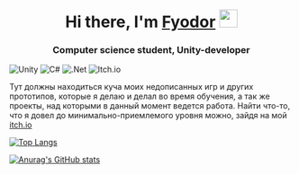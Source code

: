 <h1 align="center">Hi there, I'm <a href="https://t.me/Frederick1_1" target="_blank">Fyodor</a> 
<img src="https://github.com/blackcater/blackcater/raw/main/images/Hi.gif" height="32"/></h1>
<h3 align="center">Computer science student, Unity-developer</h3>

![Unity](https://img.shields.io/badge/unity-%23000000.svg?style=for-the-badge&logo=unity&logoColor=white) ![C#](https://img.shields.io/badge/c%23-%23239120.svg?style=for-the-badge&logo=c-sharp&logoColor=white) ![.Net](https://img.shields.io/badge/.NET-5C2D91?style=for-the-badge&logo=.net&logoColor=white) ![Itch.io](https://img.shields.io/badge/Itch-%23FF0B34.svg?style=for-the-badge&logo=Itch.io&logoColor=white)

<p>Тут должны находиться куча моих недописанных игр и других прототипов, 
которые я делаю и делал во время обучения, а так же проекты, над которыми
 в данный момент ведется работа. Найти что-то, что я довел до минимально-приемлемого 
 уровня можно, зайдя на мой <a href="https://frederick11.itch.io">itch.io</a>
</p>


[![Top Langs](https://github-readme-stats.vercel.app/api/top-langs/?username=Frederick1122&layout=compact)](https://github.com/Frederick1122/github-readme-stats)

[![Anurag's GitHub stats](https://github-readme-stats.vercel.app/api?username=Frederick1122)](https://github.com/Frederick1122/github-readme-stats)





















<!-- **Frederick1122/Frederick1122** is a ✨ _special_ ✨ repository because its `README.md` (this file) appears on your GitHub profile.

Here are some ideas to get you started:

- 🔭 I’m currently working on ...
- 🌱 I’m currently learning ...
- 👯 I’m looking to collaborate on ...
- 🤔 I’m looking for help with ...
- 💬 Ask me about ...
- 📫 How to reach me: ...
- 😄 Pronouns: ...
- ⚡ Fun fact: ...
-->
